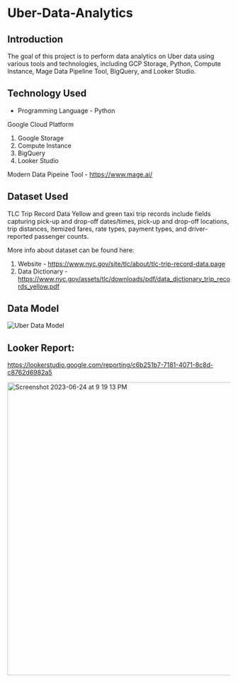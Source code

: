 # Uber-Data-Analytics

## Introduction

The goal of this project is to perform data analytics on Uber data using various tools and technologies, including GCP Storage, Python, Compute Instance, Mage Data Pipeline Tool, BigQuery, and Looker Studio.


## Technology Used
- Programming Language - Python

Google Cloud Platform
1. Google Storage
2. Compute Instance 
3. BigQuery
4. Looker Studio

Modern Data Pipeine Tool - https://www.mage.ai/

## Dataset Used
TLC Trip Record Data
Yellow and green taxi trip records include fields capturing pick-up and drop-off dates/times, pick-up and drop-off locations, trip distances, itemized fares, rate types, payment types, and driver-reported passenger counts. 

More info about dataset can be found here:
1. Website - https://www.nyc.gov/site/tlc/about/tlc-trip-record-data.page
2. Data Dictionary - https://www.nyc.gov/assets/tlc/downloads/pdf/data_dictionary_trip_records_yellow.pdf

## Data Model
![Uber Data Model](https://github.com/shazinabbas/Uber-Data-Analytics/assets/92994270/7d405371-1772-47f3-9e13-ae205a9a42a4)



## Looker Report: 
https://lookerstudio.google.com/reporting/c6b251b7-7181-4071-8c8d-c8762d6982a5

<img width="662" alt="Screenshot 2023-06-24 at 9 19 13 PM" src="https://github.com/shazinabbas/Uber-Data-Analytics/assets/92994270/70a5b38a-86ed-4bbb-b445-60643ed42d9c">




